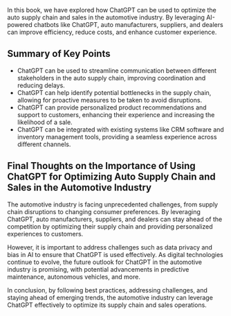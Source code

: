 
In this book, we have explored how ChatGPT can be used to optimize the auto supply chain and sales in the automotive industry. By leveraging AI-powered chatbots like ChatGPT, auto manufacturers, suppliers, and dealers can improve efficiency, reduce costs, and enhance customer experience.

Summary of Key Points
---------------------

* ChatGPT can be used to streamline communication between different stakeholders in the auto supply chain, improving coordination and reducing delays.
* ChatGPT can help identify potential bottlenecks in the supply chain, allowing for proactive measures to be taken to avoid disruptions.
* ChatGPT can provide personalized product recommendations and support to customers, enhancing their experience and increasing the likelihood of a sale.
* ChatGPT can be integrated with existing systems like CRM software and inventory management tools, providing a seamless experience across different channels.

Final Thoughts on the Importance of Using ChatGPT for Optimizing Auto Supply Chain and Sales in the Automotive Industry
-----------------------------------------------------------------------------------------------------------------------

The automotive industry is facing unprecedented challenges, from supply chain disruptions to changing consumer preferences. By leveraging ChatGPT, auto manufacturers, suppliers, and dealers can stay ahead of the competition by optimizing their supply chain and providing personalized experiences to customers.

However, it is important to address challenges such as data privacy and bias in AI to ensure that ChatGPT is used effectively. As digital technologies continue to evolve, the future outlook for ChatGPT in the automotive industry is promising, with potential advancements in predictive maintenance, autonomous vehicles, and more.

In conclusion, by following best practices, addressing challenges, and staying ahead of emerging trends, the automotive industry can leverage ChatGPT effectively to optimize its supply chain and sales operations.